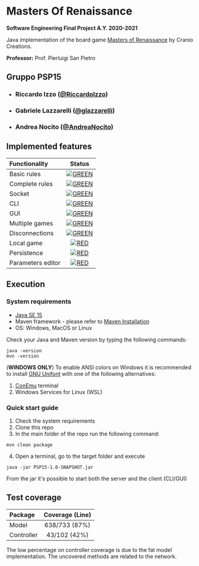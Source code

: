 # Masters Of Renaissance

**Software Engineering Final Project A.Y. 2020-2021**

Java implementation of the board game [Masters of Renaissance](https://craniointernational.com/products/masters-of-renaissance/) by Cranio Creations.

**Professor:** Prof. Pierluigi San Pietro

## Gruppo PSP15

- ###     Riccardo Izzo ([@RiccardoIzzo](https://github.com/RiccardoIzzo))
- ###     Gabriele Lazzarelli ([@glazzarelli](https://github.com/glazzarelli))
- ###     Andrea Nocito ([@AndreaNocito](https://github.com/AndreaNocito))


## Implemented features
| Functionality | Status |
|:-----------------------|:------------------------------------:|
| Basic rules | [![GREEN](http://placehold.it/15/44bb44/44bb44)]() |
| Complete rules | [![GREEN](http://placehold.it/15/44bb44/44bb44)]() |
| Socket |[![GREEN](http://placehold.it/15/44bb44/44bb44)]() |
| CLI | [![GREEN](http://placehold.it/15/44bb44/44bb44)]() |
| GUI |[![GREEN](http://placehold.it/15/44bb44/44bb44)]() |
| Multiple games | [![GREEN](http://placehold.it/15/44bb44/44bb44)]()|
| Disconnections | [![GREEN](http://placehold.it/15/44bb44/44bb44)]()|
| Local game | [![RED](http://placehold.it/15/f03c15/f03c15)]() |
| Persistence | [![RED](http://placehold.it/15/f03c15/f03c15)]() |
| Parameters editor | [![RED](http://placehold.it/15/f03c15/f03c15)]() |



## Execution

### System requirements
- [Java SE 15](https://www.oracle.com/java/technologies/javase/jdk15-archive-downloads.html)
- Maven framework - please refer to [Maven Installation](https://maven.apache.org/install.html)
- OS: Windows, MacOS or Linux

Check your Java and Maven version by typing the following commands:
```
java -version
mvn -version
```

(**WINDOWS ONLY**) To enable ANSI colors on Windows it is recommended to install [GNU Unifont](unifoundry.com/pub/unifont/unifont-13.0.01/font-builds/unifont-13.0.01.ttf) with one of the following alternatives:
1. [ConEmu](https://conemu.github.io/) terminal
2. Windows Services for Linux (WSL)

### Quick start guide
1. Check the system requirements
2. Clone this repo
3. In the main folder of the repo run the following command:
```
mvn clean package
```
4. Open a terminal, go to the target folder and execute
```
java -jar PSP15-1.0-SNAPSHOT.jar
```
From the jar it's possible to start both the server and the client (CLI/GUI)

## Test coverage

| Package | Coverage (Line) |
|:-----------------------|:------------------------------------:|
| Model | 638/733 (87%)
| Controller | 43/102 (42%)

The low percentage on controller coverage is due to the fat model implementation.
The uncovered methods are related to the network.

